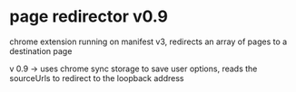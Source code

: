 # page redirector v0.9

chrome extension running on manifest v3, redirects an array of pages to a destination page

v 0.9 -> uses chrome sync storage to save user options, reads the sourceUrls to redirect to the loopback address